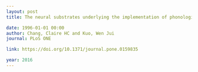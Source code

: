 ```yaml
---
layout: post
title: The neural substrates underlying the implementation of phonological rule in lexical tone production - An fMRI study of the tone 3 sandhi phenomenon in Mandarin Chinese

date: 1996-01-01 00:00
author: Chang, Claire HC and Kuo, Wen Jui
journal: PLoS ONE

link: https://doi.org/10.1371/journal.pone.0159835

year: 2016
---
```



